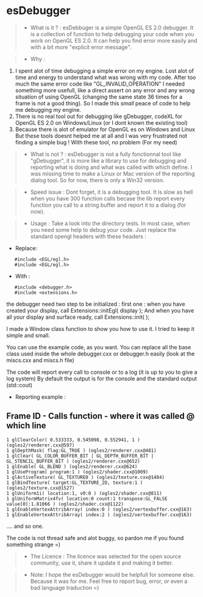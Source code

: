 # esDebugger

>* What is it ? :
   esDebbuger is a simple OpenGL ES 2.0 debugger.
   It is a collection of function to help debugging your code
   when you work on OpenGL ES 2.0. It can help you find error more easily
   and with a bit more "explicit error message".

>* Why :
1) I spent alot of time debugging a simple error on my engine.
   Lost alot of time and energy to understand what was wrong with my code.
   After too much the same error code like "GL_INVALID_OPERATION" I needed
   something more usefull, like a direct assert on any error and any wrong
   situation of using OpenGL (changing the same state 36 times for a frame
   is not a good thing). So I made this *small* peace of code to help me
   debugging my engine.
2) There is no real tool out for debugging like gDebugger, codeXL
   for OpenGL ES 2.0 on Windows/Linux (or I dont known the existing tool)
3) Because there is alot of emulator for OpenGL es on Windows and Linux
   But these tools doesnt helped me at all and I was very frustrated
   not finding a simple bug ! With these tool, no problem (For my need)

>* What is not ? :
   esDebugger is not a fully fonctionnal tool like "gDebugger", it is
   more like a library to use for debugging and reporting what is doing 
   and what was called with which define.
   I was missing time to make a Linux or Mac version of the reporting 
   dialog tool. So for now, there is only a Win32 version.

>* Speed issue :
   Dont forget, it is a debugging tool.
   It is slow as hell when you have 300 function calls becase the lib
   report every function you call to a string buffer and report it
   to a dialog (for now).

>* Usage :
   Take a look into the directory tests.
   In most case, when you need some help to debug your code.
   Just replace the standard opengl headers with these headers :
   * Replace: 
   ```
      #include <EGL/egl.h>
      #include <EGL/egl.h>
   ```
   * With :
   ```
      #include <debugger.h>
      #include <extensions.h>
   ```
   the debugger need two step to be initialized :
   first one : when you have created your display, call
	Extensions::initEgl( display );
   And when you have all your display and surface ready, call
     Extensions::init( );

   I made a Window class function to show you how to use it.
   I tried to keep it simple and small.
   
   You can use the example code, as you want.
   You can replace all the base class used inside the whole debugger.cxx
   or debugger.h easily (look at the miscs.cxx and miscs.h file)

   The code will report every call to console or to a log (it is up to you 
   to give a log system) By default the output is for the console
   and the standard output (std::cout)
   
   * Reporting example :
   
   Frame ID - Calls function - where it was called @ which line
   ---------------------------------------------------------------------
   ```
   1 glClearColor( 0.533333, 0.545098, 0.552941, 1 ) (ogles2/renderer.cxx@597)
   1 glDepthMask( flag:GL_TRUE ) (ogles2/renderer.cxx@481)
   1 glClear( GL_COLOR_BUFFER_BIT | GL_DEPTH_BUFFER_BIT | GL_STENCIL_BUFFER_BIT ) (ogles2/renderer.cxx@652)
   1 glEnable( GL_BLEND ) (ogles2/renderer.cxx@624)
   1 glUseProgram( program:1 ) (ogles2/shader.cxx@1009)
   1 glActiveTexture( GL_TEXTURE0 ) (ogles2/texture.cxx@1484)
   1 glBindTexture( target:GL_TEXTURE_2D, texture:1 ) (ogles2/texture.cxx@1527)
   1 glUniform1i( location:1, v0:0 ) (ogles2/shader.cxx@811)
   1 glUniformMatrix4fv( location:0 count:1 transpose:GL_FALSE value[0]:1.81066 ) (ogles2/shader.cxx@1122)
   1 glEnableVertexAttribArray( index:0 ) (ogles2/vertexbuffer.cxx@163)
   1 glEnableVertexAttribArray( index:2 ) (ogles2/vertexbuffer.cxx@163)
   ```
   .... and so one.


   The code is not thread safe and alot buggy, so pardon me if you found
   something strange =)

>* The Licence :
   The licence was selected for the open source community, use it, share it
   update it and making it better.

>* Note:
   I hope the esDebugger would be helpfull for someone else. Because it was for me.
   Feel free to report bug, error, or even a bad language traduction =)



